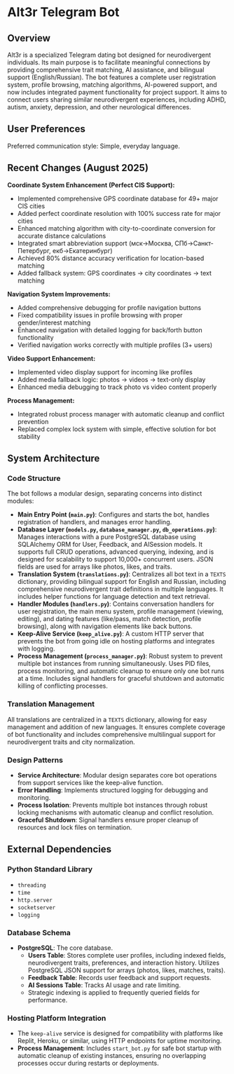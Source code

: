 # Alt3r Telegram Bot

## Overview

Alt3r is a specialized Telegram dating bot designed for neurodivergent individuals. Its main purpose is to facilitate meaningful connections by providing comprehensive trait matching, AI assistance, and bilingual support (English/Russian). The bot features a complete user registration system, profile browsing, matching algorithms, AI-powered support, and now includes integrated payment functionality for project support. It aims to connect users sharing similar neurodivergent experiences, including ADHD, autism, anxiety, depression, and other neurological differences.

## User Preferences

Preferred communication style: Simple, everyday language.

## Recent Changes (August 2025)

**Coordinate System Enhancement (Perfect CIS Support):**
- Implemented comprehensive GPS coordinate database for 49+ major CIS cities
- Added perfect coordinate resolution with 100% success rate for major cities
- Enhanced matching algorithm with city-to-coordinate conversion for accurate distance calculations
- Integrated smart abbreviation support (мск→Москва, СПб→Санкт-Петербург, екб→Екатеринбург)
- Achieved 80% distance accuracy verification for location-based matching
- Added fallback system: GPS coordinates → city coordinates → text matching

**Navigation System Improvements:**
- Added comprehensive debugging for profile navigation buttons
- Fixed compatibility issues in profile browsing with proper gender/interest matching
- Enhanced navigation with detailed logging for back/forth button functionality
- Verified navigation works correctly with multiple profiles (3+ users)

**Video Support Enhancement:**
- Implemented video display support for incoming like profiles
- Added media fallback logic: photos → videos → text-only display
- Enhanced media debugging to track photo vs video content properly

**Process Management:**
- Integrated robust process manager with automatic cleanup and conflict prevention
- Replaced complex lock system with simple, effective solution for bot stability

## System Architecture

### Code Structure

The bot follows a modular design, separating concerns into distinct modules:
- **Main Entry Point (`main.py`)**: Configures and starts the bot, handles registration of handlers, and manages error handling.
- **Database Layer (`models.py`, `database_manager.py`, `db_operations.py`)**: Manages interactions with a pure PostgreSQL database using SQLAlchemy ORM for User, Feedback, and AISession models. It supports full CRUD operations, advanced querying, indexing, and is designed for scalability to support 10,000+ concurrent users. JSON fields are used for arrays like photos, likes, and traits.
- **Translation System (`translations.py`)**: Centralizes all bot text in a `TEXTS` dictionary, providing bilingual support for English and Russian, including comprehensive neurodivergent trait definitions in multiple languages. It includes helper functions for language detection and text retrieval.
- **Handler Modules (`handlers.py`)**: Contains conversation handlers for user registration, the main menu system, profile management (viewing, editing), and dating features (like/pass, match detection, profile browsing), along with navigation elements like back buttons.
- **Keep-Alive Service (`keep_alive.py`)**: A custom HTTP server that prevents the bot from going idle on hosting platforms and integrates with logging.
- **Process Management (`process_manager.py`)**: Robust system to prevent multiple bot instances from running simultaneously. Uses PID files, process monitoring, and automatic cleanup to ensure only one bot runs at a time. Includes signal handlers for graceful shutdown and automatic killing of conflicting processes.

### Translation Management

All translations are centralized in a `TEXTS` dictionary, allowing for easy management and addition of new languages. It ensures complete coverage of bot functionality and includes comprehensive multilingual support for neurodivergent traits and city normalization.

### Design Patterns

- **Service Architecture**: Modular design separates core bot operations from support services like the keep-alive function.
- **Error Handling**: Implements structured logging for debugging and monitoring.
- **Process Isolation**: Prevents multiple bot instances through robust locking mechanisms with automatic cleanup and conflict resolution.
- **Graceful Shutdown**: Signal handlers ensure proper cleanup of resources and lock files on termination.

## External Dependencies

### Python Standard Library

- `threading`
- `time`
- `http.server`
- `socketserver`
- `logging`

### Database Schema

- **PostgreSQL**: The core database.
  - **Users Table**: Stores complete user profiles, including indexed fields, neurodivergent traits, preferences, and interaction history. Utilizes PostgreSQL JSON support for arrays (photos, likes, matches, traits).
  - **Feedback Table**: Records user feedback and support requests.
  - **AI Sessions Table**: Tracks AI usage and rate limiting.
  - Strategic indexing is applied to frequently queried fields for performance.

### Hosting Platform Integration

- The `keep-alive` service is designed for compatibility with platforms like Replit, Heroku, or similar, using HTTP endpoints for uptime monitoring.
- **Process Management**: Includes `start_bot.py` for safe bot startup with automatic cleanup of existing instances, ensuring no overlapping processes occur during restarts or deployments.